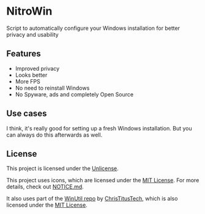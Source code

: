 # NitroWin

Script to automatically configure your Windows installation for better privacy and usability

## Features

- Improved privacy
- Looks better
- More FPS
- No need to reinstall Windows
- No Spyware, ads and completely Open Source

## Use cases

I think, it's really good for setting up a fresh Windows installation. But you can always do this afterwards as well.

## License

This project is licensed under the [Unlicense](LICENSE).

This project uses icons, which are licensed under the [MIT License](NOTICE.md). For more details, check out [NOTICE.md](NOTICE.md).

It also uses part of the [WinUtil repo](https://github.com/ChrisTitusTech/winutil) by [ChrisTitusTech](https://github.com/ChrisTitusTech), which is also licensed under the [MIT License](https://github.com/ChrisTitusTech/winutil/blob/main/LICENSE).
